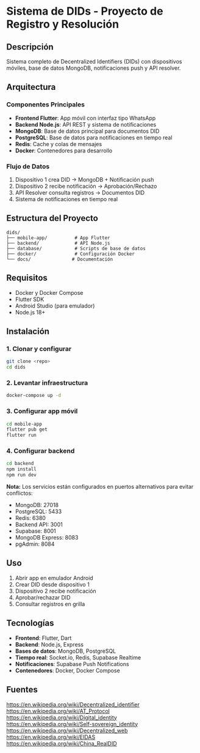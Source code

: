 # Sistema de DIDs - Proyecto de Registro y Resolución

## Descripción
Sistema completo de Decentralized Identifiers (DIDs) con dispositivos móviles, base de datos MongoDB, notificaciones push y API resolver.

## Arquitectura

### Componentes Principales
- **Frontend Flutter**: App móvil con interfaz tipo WhatsApp
- **Backend Node.js**: API REST y sistema de notificaciones
- **MongoDB**: Base de datos principal para documentos DID
- **PostgreSQL**: Base de datos para notificaciones en tiempo real
- **Redis**: Cache y colas de mensajes
- **Docker**: Contenedores para desarrollo

### Flujo de Datos
1. Dispositivo 1 crea DID → MongoDB + Notificación push
2. Dispositivo 2 recibe notificación → Aprobación/Rechazo
3. API Resolver consulta registros → Documentos DID
4. Sistema de notificaciones en tiempo real

## Estructura del Proyecto
```
dids/
├── mobile-app/          # App Flutter
├── backend/             # API Node.js
├── database/            # Scripts de base de datos
├── docker/              # Configuración Docker
└── docs/               # Documentación
```

## Requisitos
- Docker y Docker Compose
- Flutter SDK
- Android Studio (para emulador)
- Node.js 18+

## Instalación

### 1. Clonar y configurar
```bash
git clone <repo>
cd dids
```

### 2. Levantar infraestructura
```bash
docker-compose up -d
```

### 3. Configurar app móvil
```bash
cd mobile-app
flutter pub get
flutter run
```

### 4. Configurar backend
```bash
cd backend
npm install
npm run dev
```

**Nota:** Los servicios están configurados en puertos alternativos para evitar conflictos:
- MongoDB: 27018
- PostgreSQL: 5433
- Redis: 6380
- Backend API: 3001
- Supabase: 8001
- MongoDB Express: 8083
- pgAdmin: 8084

## Uso
1. Abrir app en emulador Android
2. Crear DID desde dispositivo 1
3. Dispositivo 2 recibe notificación
4. Aprobar/rechazar DID
5. Consultar registros en grilla

## Tecnologías
- **Frontend**: Flutter, Dart
- **Backend**: Node.js, Express
- **Bases de datos**: MongoDB, PostgreSQL
- **Tiempo real**: Socket.io, Redis, Supabase Realtime
- **Notificaciones**: Supabase Push Notifications
- **Contenedores**: Docker, Docker Compose

## Fuentes 

https://en.wikipedia.org/wiki/Decentralized_identifier https://en.wikipedia.org/wiki/AT_Protocol https://en.wikipedia.org/wiki/Digital_identity https://en.wikipedia.org/wiki/Self-sovereign_identity https://en.wikipedia.org/wiki/Decentralized_web https://en.wikipedia.org/wiki/EIDAS https://en.wikipedia.org/wiki/China_RealDID